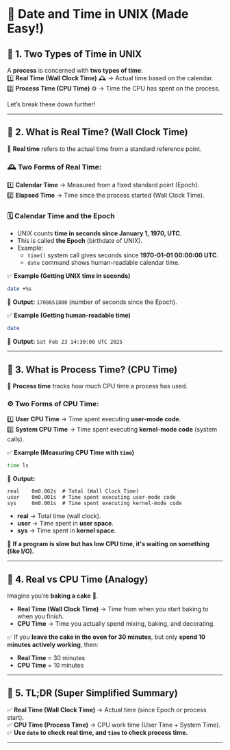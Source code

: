 # **📌 Date and Time in UNIX (Made Easy!)**  

## **🔹 1. Two Types of Time in UNIX**  
A **process** is concerned with **two types of time**:  
1️⃣ **Real Time (Wall Clock Time)** 🕰️ → Actual time based on the calendar.  
2️⃣ **Process Time (CPU Time)** ⚙️ → Time the CPU has spent on the process.  

Let’s break these down further!  

---

## **🔹 2. What is Real Time? (Wall Clock Time)**  
📌 **Real time** refers to the actual time from a standard reference point.  

### **🕰️ Two Forms of Real Time:**  
1️⃣ **Calendar Time** → Measured from a fixed standard point (Epoch).  
2️⃣ **Elapsed Time** → Time since the process started (Wall Clock Time).  

### **🗓️ Calendar Time and the Epoch**  
- UNIX counts **time in seconds since January 1, 1970, UTC**.  
- This is called **the Epoch** (birthdate of UNIX).  
- Example:  
  - `time()` system call gives seconds since **1970-01-01 00:00:00 UTC**.  
  - `date` command shows human-readable calendar time.  

✅ **Example (Getting UNIX time in seconds)**  
```sh
date +%s
```
🔹 **Output:** `1708651800` (number of seconds since the Epoch).  

✅ **Example (Getting human-readable time)**  
```sh
date
```
🔹 **Output:** `Sat Feb 23 14:30:00 UTC 2025`  

---

## **🔹 3. What is Process Time? (CPU Time)**  
📌 **Process time** tracks how much CPU time a process has used.  

### **⚙️ Two Forms of CPU Time:**  
1️⃣ **User CPU Time** → Time spent executing **user-mode code**.  
2️⃣ **System CPU Time** → Time spent executing **kernel-mode code** (system calls).  

✅ **Example (Measuring CPU Time with `time`)**  
```sh
time ls
```
🔹 **Output:**  
```
real    0m0.002s  # Total (Wall Clock Time)
user    0m0.001s  # Time spent executing user-mode code
sys     0m0.001s  # Time spent executing kernel-mode code
```
- **real** → Total time (wall clock).  
- **user** → Time spent in **user space**.  
- **sys** → Time spent in **kernel space**.  

📌 **If a program is slow but has low CPU time, it's waiting on something (like I/O).**  

---

## **🔹 4. Real vs CPU Time (Analogy)**  
Imagine you’re **baking a cake** 🍰.  
- **Real Time (Wall Clock Time)** → Time from when you start baking to when you finish.  
- **CPU Time** → Time you actually spend mixing, baking, and decorating.  

✅ If you **leave the cake in the oven for 30 minutes**, but only **spend 10 minutes actively working**, then:  
- **Real Time** = 30 minutes  
- **CPU Time** = 10 minutes  

---

## **🔹 5. TL;DR (Super Simplified Summary)**  
✅ **Real Time (Wall Clock Time)** → Actual time (since Epoch or process start).  
✅ **CPU Time (Process Time)** → CPU work time (User Time + System Time).  
✅ **Use `date` to check real time, and `time` to check process time.**  

---
